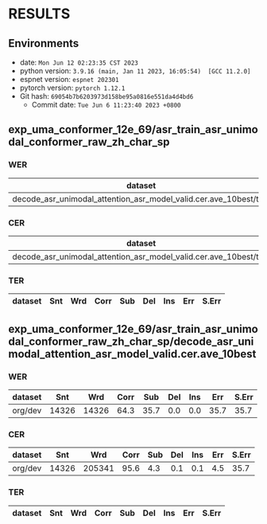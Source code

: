 <!-- Generated by scripts/utils/show_asr_result.sh -->
# RESULTS
## Environments
- date: `Mon Jun 12 02:23:35 CST 2023`
- python version: `3.9.16 (main, Jan 11 2023, 16:05:54)  [GCC 11.2.0]`
- espnet version: `espnet 202301`
- pytorch version: `pytorch 1.12.1`
- Git hash: `69054b7b6203973d158be95a0816e551da4d4bd6`
  - Commit date: `Tue Jun 6 11:23:40 2023 +0800`

## exp_uma_conformer_12e_69/asr_train_asr_unimodal_conformer_raw_zh_char_sp
### WER

|dataset|Snt|Wrd|Corr|Sub|Del|Ins|Err|S.Err|
|---|---|---|---|---|---|---|---|---|
|decode_asr_unimodal_attention_asr_model_valid.cer.ave_10best/test|7176|7176|62.7|37.3|0.0|0.0|37.3|37.3|

### CER

|dataset|Snt|Wrd|Corr|Sub|Del|Ins|Err|S.Err|
|---|---|---|---|---|---|---|---|---|
|decode_asr_unimodal_attention_asr_model_valid.cer.ave_10best/test|7176|104765|95.3|4.5|0.2|0.1|4.8|37.3|

### TER

|dataset|Snt|Wrd|Corr|Sub|Del|Ins|Err|S.Err|
|---|---|---|---|---|---|---|---|---|
## exp_uma_conformer_12e_69/asr_train_asr_unimodal_conformer_raw_zh_char_sp/decode_asr_unimodal_attention_asr_model_valid.cer.ave_10best
### WER

|dataset|Snt|Wrd|Corr|Sub|Del|Ins|Err|S.Err|
|---|---|---|---|---|---|---|---|---|
|org/dev|14326|14326|64.3|35.7|0.0|0.0|35.7|35.7|

### CER

|dataset|Snt|Wrd|Corr|Sub|Del|Ins|Err|S.Err|
|---|---|---|---|---|---|---|---|---|
|org/dev|14326|205341|95.6|4.3|0.1|0.1|4.5|35.7|

### TER

|dataset|Snt|Wrd|Corr|Sub|Del|Ins|Err|S.Err|
|---|---|---|---|---|---|---|---|---|
